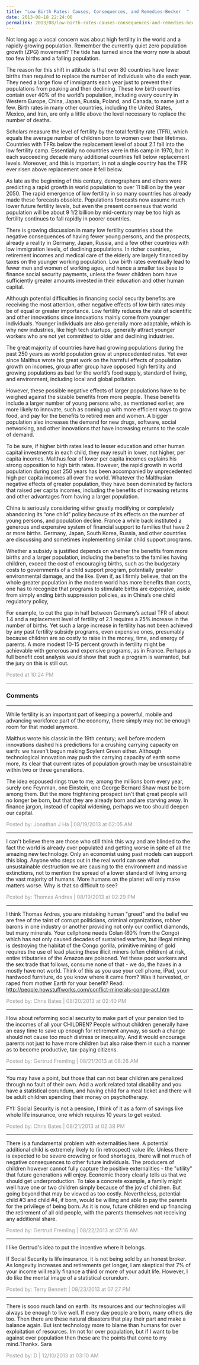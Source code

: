 ```yaml
---
title: "Low Birth Rates: Causes, Consequences, and Remedies-Becker  "
date: 2013-08-18 22:24:00
permalink: 2013/08/low-birth-rates-causes-consequences-and-remedies-becker.html
---
```

Not long ago a vocal concern was about high fertility in the
world and a rapidly growing population. Remember the currently quiet zero
population growth (ZPG) movement? The tide has turned since the worry now is
about too few births and a falling population.

The reason for this shift in attitude is that over 80
countries have fewer births than required to replace the number of individuals
who die each year. They need a large flow of immigrants each year just to
prevent their populations from peaking and then declining. These low birth
countries contain over 40% of the world’s population, including every country
in Western Europe, China, Japan, Russia, Poland, and Canada, to name just a
few. Birth rates in many other countries, including the United States, Mexico,
and Iran, are only a little above the level necessary to replace the number of
deaths.

Scholars measure the level of fertility by the total
fertility rate (TFR), which equals the average number of children born to women
over their lifetimes. Countries with TFRs below the replacement level of about 2.1
fall into the low fertility camp. Essentially no countries were in this camp in
1970, but in each succeeding decade many additional countries fell below
replacement levels. Moreover, and this is important, in not a single country
has the TFR ever risen above replacement once it fell below.

As late as the beginning of this century, demographers and
others were predicting a rapid growth in world population to over 11 billion by
the year 2050. The rapid emergence of low fertility in so many countries has
already made these forecasts obsolete. Populations forecasts now assume much
lower future fertility levels, but even the present consensus that world
population will be about 9 1/2 billion by mid-century may be too high as
fertility continues to fall rapidly in poorer countries.

There is growing discussion in many low fertility countries
about the negative consequences of having fewer young persons, and the
prospects, already a reality in Germany, Japan, Russia, and a few other
countries with low immigration levels, of declining populations. In richer
countries, retirement incomes and medical care of the elderly are largely
financed by taxes on the younger working population. Low birth rates eventually
lead to fewer men and women of working ages, and hence a smaller tax base to finance
social security payments, unless the fewer children born have sufficiently
greater amounts invested in their education and other human capital.

Although potential difficulties in financing social security
benefits are receiving the most attention, other negative effects of low birth
rates may be of equal or greater importance. Low fertility reduces the rate of
scientific and other innovations since innovations mainly come from younger
individuals. Younger individuals are also generally more adaptable, which is
why new industries, like high tech startups, generally attract younger workers
who are not yet committed to older and declining industries.

The great majority of countries have had growing populations
during the past 250 years as world population grew at unprecedented rates. Yet
ever since Malthus wrote his great work on the harmful effects of population
growth on incomes, group after group have opposed high fertility and growing
populations as bad for the world’s food supply, standard of living, and
environment, including local and global pollution.

However, these possible negative effects of larger populations
have to be weighed against the sizable benefits from more people. These benefits
include a larger number of young persons who, as mentioned earlier, are more
likely to innovate, such as coming up with more efficient ways to grow food,
and pay for the benefits to retired men and women. A bigger population also
increases the demand for new drugs, software, social networking, and other
innovations that have increasing returns to the scale of demand.

To be sure, if higher birth rates lead to lesser education
and other human capital investments in each child, they may result in lower,
not higher, per capita incomes. Malthus fear of lower per capita incomes
explains his strong opposition to high birth rates. However, the rapid growth
in world population during past 250 years has been accompanied by unprecedented
high per capita incomes all over the world. Whatever the Malthusian negative effects
of greater population, they have been dominated by factors that raised per
capita incomes, including the benefits of increasing returns and other
advantages from having a larger population.

China is seriously considering either greatly modifying or
completely abandoning its “one child” policy because of its effects on the number
of young persons, and population decline. France a while back instituted a
generous and expensive system of financial support to families that have 2 or
more births. Germany, Japan, South Korea, Russia, and other countries are
discussing and sometimes implementing similar child support programs.

Whether a subsidy is justified depends on whether the
benefits from more births and a larger population, including the benefits to
the families having children, exceed the cost of encouraging births, such as
the budgetary costs to governments of a child support program, potentially
greater environmental damage, and the like. Even if, as I firmly believe, that
on the whole greater population in the modern world has more benefits than
costs, one has to recognize that programs to stimulate births are expensive,
aside from simply ending birth suppression policies, as in China’s one child regulatory
policy,

For example, to cut the gap in half between Germany’s actual
TFR of about 1.4 and a replacement level of fertility of 2.1 requires a 25%
increase in the number of births. Yet such a large increase in fertility has
not been achieved by any past fertility subsidy programs, even expensive ones,
presumably because children are so costly to raise in the money, time, and
energy of parents. A more modest 10-15 percent growth in fertility might be
achievable with generous and expensive programs, as in France. Perhaps a full
benefit cost analysis would show that such a program is warranted, but the jury
on this is still out.

<span style="color:#999">Posted at 10:24 PM</span>

<!-- more -->

---

### Comments

---

While fertility is an important part of keeping a powerful, mobile and advancing workforce part of the economy, there simply may not be enough room for that model anymore.

Malthus wrote his classic in the 19th century; well before modern innovations dashed his predictions for a crushing carrying capacity on earth: we haven't begun making Soylent Green either.  Although technological innovation may push the carrying capacity of earth some more, its clear that current rates of population growth may be unsustainable within two or three generations.

The idea espoused rings true to me; among the millions born every year, surely one Feynman, one Einstein, one George Bernard Shaw must be born among them.  But the more frightening prospect isn't that great people will no longer be born, but that they are already born and are starving away.  In finance jargon, instead of capital widening, perhaps we too should deepen our capital.

<span style="color:#999">Posted by: Jonathan J Ha | 08/19/2013 at 02:05 AM</span>

---

I can't believe there are those who still think this way and are blinded to the fact the world is already over populated and getting worse in spite of all the amazing new technology. Only an economist using past models can support this blog. Anyone who steps out in the real world can see what unsustainable destruction we are causing to the environment and massive extinctions, not to mention the spread of a lower standard of living among the vast majority of humans. More humans on the planet will only make matters worse. Why is that so difficult to see?

<span style="color:#999">Posted by: Thomas Andres | 08/19/2013 at 02:29 PM</span>

---

I think Thomas Ardres, you are mistaking human "greed" and the belief we are free of the taint of corrupt politicians, criminal organizations, robber barons in one industry or another providing not only our conflict diamonds, but many minerals. Your cellphone needs Colan (80% from the Congo) which has not only caused decades of sustained warfare, but illegal mining is destroying the habitat of the Congo gorilla, primitive mining of gold requires the use of lead placing these illicit miners (often children) at risk, entire tributaries of the Amazon are poisoned. Yet these poor workers and the sex trade that follows, consume none of that - we do, the haves in a mostly have not world. Think of this as you use your cell phone, iPad, your hardwood furniture, do you know where it came from? Was it harvested, or raped from mother Earth for your benefit? Read: http://people.howstuffworks.com/conflict-minerals-congo-act.htm


<span style="color:#999">Posted by: Chris Bates | 08/20/2013 at 02:40 PM</span>

---

How about reforming social security to make  part of your pension tied to the incomes of all your CHILDREN? People without children generally have an easy time to save up enough for retirement anyway, so such a  change should not cause too much distress or inequality.  And it would  encourage parents not just to have more children but also raise them in such a manner as to become productive, tax-paying citizens.

<span style="color:#999">Posted by: Gertrud Fremling | 08/21/2013 at 08:26 AM</span>

---

You may have a point, but those that can not bear children are penalized through no fault of their own. Add a work related total disability and you have a statistical corundum, and having child for a meal ticket and there will be adult children spending their money on psychotherapy.


FYI: Social Security is not a pension, I think of it as a form of savings like whole life insurance, one which requires 10 years to get vested. 

<span style="color:#999">Posted by: Chris Bates | 08/21/2013 at 02:38 PM</span>

---

There is a fundamental problem with externalities here.  A potential additional child is extremely likely to (in retrospect) value life.  Unless there is expected to be severe crowding or food shortages,  there will  not much of negative consequences to other future individuals. The producers of children however cannot  fully capture  the positive externalities - the "utility" that future generations will enjoy.  Economic theory clearly tells us that we should get underproduction.  To take a concrete example,  a family might well have one or two children simply because of the joy of children.  But going beyond that may be viewed as too costly.  Nevertheless,  potential child #3 and child #4, if born,  would  be  willing and able to pay the parents for the privilege of  being born. As it is now, future children end up financing the retirement of all old people, with the parents themselves not receiving any additional share. 

<span style="color:#999">Posted by: Gertrud Fremling | 08/22/2013 at 07:16 AM</span>

---

I like Gertrud's idea to put the incentive where it belongs.

If Social Security is life insurance, it is not being sold by an honest broker.  As longevity increases and retirements get longer, I am skeptical that 7% of your income will really finance a third or more of your adult life.  However, I do like the mental image of a statistical corundum.


<span style="color:#999">Posted by: Terry Bennett | 08/23/2013 at 07:27 PM</span>

---

There is sooo much land on earth. Its resources and our technologies will always be enough to live well. If every day people are born, many others die too. Then there are these natural disasters that play their part and make a balance again. But isnt technology more to blame than humans for over exploitation of resources. Im not for over population, but if I want to be against over population then these are the points that come to my mind.Thankx.
Sara


<span style="color:#999">Posted by: D | 12/10/2013 at 03:10 AM</span>